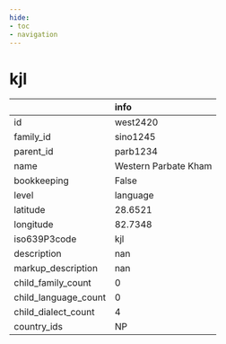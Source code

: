 ```yaml
---
hide:
- toc
- navigation
---
```

# kjl
|                      | info                 |
|:---------------------|:---------------------|
| id                   | west2420             |
| family_id            | sino1245             |
| parent_id            | parb1234             |
| name                 | Western Parbate Kham |
| bookkeeping          | False                |
| level                | language             |
| latitude             | 28.6521              |
| longitude            | 82.7348              |
| iso639P3code         | kjl                  |
| description          | nan                  |
| markup_description   | nan                  |
| child_family_count   | 0                    |
| child_language_count | 0                    |
| child_dialect_count  | 4                    |
| country_ids          | NP                   |